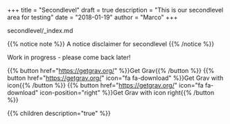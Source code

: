 +++
title = "Secondlevel"
draft = true
description = "This is our secondlevel area for testing"
date = "2018-01-19"
author = "Marco"
+++

secondlevel/_index.md

{{% notice note %}}
A notice disclaimer for secondlevel
{{% /notice %}}

Work in progress - please come back later!

{{% button href="https://getgrav.org/" %}}Get Grav{{% /button %}}
{{% button href="https://getgrav.org/" icon="fa fa-download" %}}Get Grav with icon{{% /button %}}
{{% button href="https://getgrav.org/" icon="fa fa-download" icon-position="right" %}}Get Grav with icon right{{% /button %}}

{{% children description="true"   %}}
